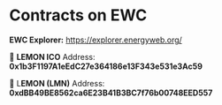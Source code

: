 # Contracts on EWC

**EWC Explorer:** https://explorer.energyweb.org/

🍋 **LEMON ICO**
Address: **0x1b3F1197A1eEdC27e364186e13F343e531e3Ac59**

🍋 L**EMON (LMN)** 
Address: **0xdBB49BE8562ca6E23B41B3BC7f76b00748EED557**

